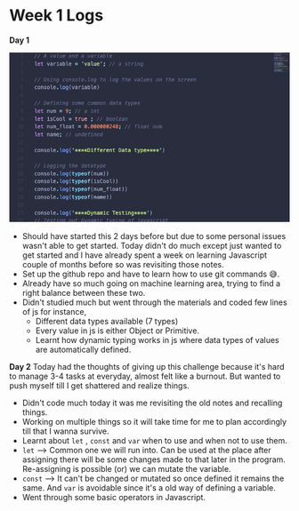 # Week 1 Logs 

**Day 1**

![Day 1](https://raw.githubusercontent.com/ashikshafi08/100daysofJS/main/Week_1/images/Screenshot%202021-05-24%20at%209.00.36%20PM.png)
- Should have started this 2 days before but due to some personal issues wasn't able to get started. Today didn't do much except just wanted to get started and I have already spent a week on learning Javascript couple of months before so was revisiting those notes. 
- Set up the github repo and have to learn how to use git commands 😅.
- Already have so much going on machine learning area, trying to find a right balance between these two. 
- Didn't studied much but went through the materials and coded few lines of js for instance, 
   - Different data types available (7 types) 
   - Every value in js is either Object or Primitive. 
   - Learnt how dynamic typing works in js where data types of values are automatically defined. 

**Day 2**
Today had the thoughts of giving up this challenge because it's hard to manage 3-4 tasks at everyday, almost felt like a burnout. But wanted to push myself till I get shattered and realize things. 
- Didn't code much today it was me revisiting the old notes and recalling things. 
- Working on multiple things so it will take time for me to plan accordingly till that I wanna survive. 
- Learnt about `let` , `const` and `var` when to use and when not to use them. 
- `let` --> Common one we will run into. Can be used at the place after assigning there will be some changes made to that later in the program. Re-assigning is possible (or) we can mutate the variable. 
- `const` --> It can't be changed or mutated so once defined it remains the same. And `var` is avoidable since it's a old way of defining a variable.
- Went through some basic operators in Javascript. 


    
